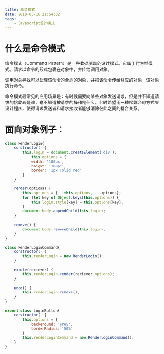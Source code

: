```yaml
---
title: 命令模式
date: 2018-05-16 21:54:32
tags:
	- Javascript设计模式
---
```





# 什么是命令模式
命令模式（Command Pattern）是一种数据驱动的设计模式，它属于行为型模式。请求以命令的形式包裹在对象中，并传给调用对象。

调用对象寻找可以处理该命令的合适的对象，并把该命令传给相应的对象，该对象执行命令。

<!-- more -->

命令模式最常见的应用场景是：有时候需要向某些对象发送请求，但是并不知道请求的接收者是谁，也不知道被请求的操作是什么。此时希望用一种松耦合的方式来设计程序，使得请求发送者和请求接收者能够消除彼此之间的耦合关系。



# 面向对象例子：

```js
class RenderLogin{
	constructor() {
		this.login = document.createElement('div');
			this.options = {
			width: '100px',
			height: '100px',
			border: '1px solid red'
		}
	}

	render(options) {
		this.options = {...this.options, ...options};
		for (let key of Object.keys(this.options)) {
			this.login.style[key] = this.options[key];
		}
		document.body.appendChild(this.login);
	}
	  
	remove() {
		document.body.removeChild(this.login);
	}
}  

class RenderLoginCommand{
	constructor() {
		this.renderLogin = new RenderLogin();
	}		  

	excute(reciever) {
		this.renderLogin.render(reciever.options);
	}
  
	undo() {
		this.renderLogin.remove();
	}
}
  
export class LoginButton{
	constructor() {
		this.options = {
			background: 'grey',
			borderRadius: '50%'
		}
		this.renderLoginCommand = new RenderLoginCommand();
	}
}
```
